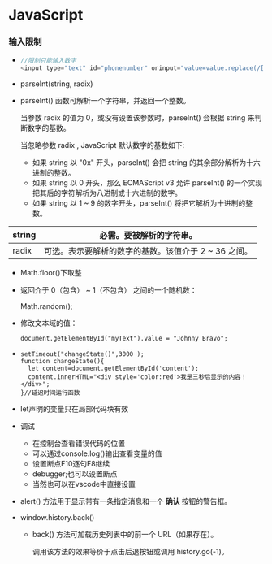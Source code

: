 # JavaScript

### 输入限制

- ~~~js
  //限制只能输入数字
  <input type="text" id="phonenumber" oninput="value=value.replace(/[^\d]/g,'')">
  ~~~

  

- parseInt(string, radix)

- parseInt() 函数可解析一个字符串，并返回一个整数。

  当参数 radix 的值为 0，或没有设置该参数时，parseInt() 会根据 string 来判断数字的基数。

  当忽略参数 radix , JavaScript 默认数字的基数如下:

  - 如果 string 以 "0x" 开头，parseInt() 会把 string 的其余部分解析为十六进制的整数。
  - 如果 string 以 0 开头，那么 ECMAScript v3 允许 parseInt() 的一个实现把其后的字符解析为八进制或十六进制的数字。
  - 如果 string 以 1 ~ 9 的数字开头，parseInt() 将把它解析为十进制的整数。

| string | 必需。要被解析的字符串。                             |
| ------ | ---------------------------------------------------- |
| radix  | 可选。表示要解析的数字的基数。该值介于 2 ~ 36 之间。 |

- Math.floor()下取整

- 返回介于 0（包含） ~ 1（不包含） 之间的一个随机数：

  Math.random();

- 修改文本域的值：

  `document.getElementById("myText").value = "Johnny Bravo";`

- ~~~
  setTimeout("changeState()",3000 );  
  function changeState(){  
  	let content=document.getElementById('content');  
  	content.innerHTML="<div style='color:red'>我是三秒后显示的内容！</div>";  
  }//延迟时间运行函数
  ~~~

- let声明的变量只在局部代码块有效

- 调试

  - 在控制台查看错误代码的位置
  - 可以通过console.log()输出查看变量的值
  - 设置断点F10逐句F8继续
  - debugger;也可以设置断点
  - 当然也可以在vscode中直接设置

- alert() 方法用于显示带有一条指定消息和一个 **确认** 按钮的警告框。

- window.history.back()

  - back() 方法可加载历史列表中的前一个 URL（如果存在）。

    调用该方法的效果等价于点击后退按钮或调用 history.go(-1)。

